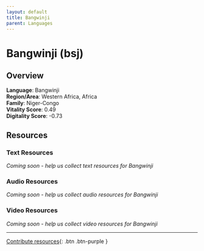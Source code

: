 ```yaml
---
layout: default
title: Bangwinji
parent: Languages
---
```


# Bangwinji (bsj)

## Overview

**Language**: Bangwinji  
**Region/Area**: Western Africa, Africa  
**Family**: Niger-Congo  
**Vitality Score**: 0.49  
**Digitality Score**: -0.73  

## Resources

### Text Resources
*Coming soon - help us collect text resources for Bangwinji*

### Audio Resources
*Coming soon - help us collect audio resources for Bangwinji*

### Video Resources
*Coming soon - help us collect video resources for Bangwinji*

---

[Contribute resources](https://fairtrain.github.io/){: .btn .btn-purple }
